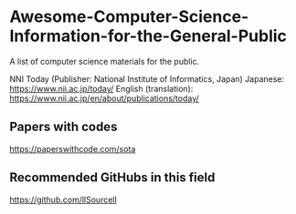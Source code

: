 # Awesome-Computer-Science-Information-for-the-General-Public

A list of computer science materials for the public.

NNI Today (Publisher: National Institute of Informatics, Japan)
Japanese: https://www.nii.ac.jp/today/
English (translation): https://www.nii.ac.jp/en/about/publications/today/

## Papers with codes
https://paperswithcode.com/sota


## Recommended GitHubs in this field
https://github.com/llSourcell
